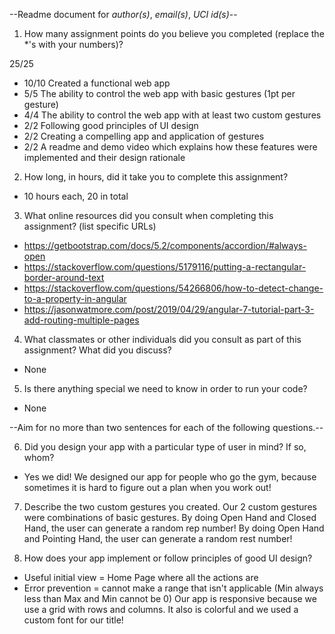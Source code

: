 --Readme document for *author(s)*, *email(s)*, *UCI id(s)*--

1. How many assignment points do you believe you completed (replace the *'s with your numbers)?

25/25
- 10/10 Created a functional web app
- 5/5 The ability to control the web app with basic gestures (1pt per gesture)
- 4/4 The ability to control the web app with at least two custom gestures
- 2/2 Following good principles of UI design
- 2/2 Creating a compelling app and application of gestures
- 2/2 A readme and demo video which explains how these features were implemented and their design rationale

2. How long, in hours, did it take you to complete this assignment?
- 10 hours each, 20 in total


3. What online resources did you consult when completing this assignment? (list specific URLs)
- https://getbootstrap.com/docs/5.2/components/accordion/#always-open
- https://stackoverflow.com/questions/5179116/putting-a-rectangular-border-around-text
- https://stackoverflow.com/questions/54266806/how-to-detect-change-to-a-property-in-angular
- https://jasonwatmore.com/post/2019/04/29/angular-7-tutorial-part-3-add-routing-multiple-pages


4. What classmates or other individuals did you consult as part of this assignment? What did you discuss?
- None


5. Is there anything special we need to know in order to run your code?
- None


--Aim for no more than two sentences for each of the following questions.--


6. Did you design your app with a particular type of user in mind? If so, whom?
- Yes we did! We designed our app for people who go the gym, because sometimes it is hard to figure out a plan when you work out!

7. Describe the two custom gestures you created.
Our 2 custom gestures were combinations of basic gestures. By doing Open Hand and Closed Hand, the user can generate a random rep number! By doing Open Hand and Pointing Hand, the user can generate a random rest number!

8. How does your app implement or follow principles of good UI design?
- Useful initial view = Home Page where all the actions are
- Error prevention = cannot make a range that isn't applicable (Min always less than Max and Min cannot be 0)
Our app is responsive because we use a grid with rows and columns. It also is colorful and we used a custom font for our title!